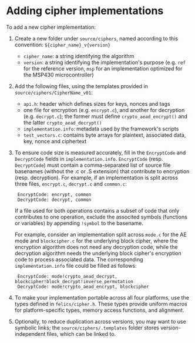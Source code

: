 Adding cipher implementations
=============================

To add a new cipher implementation:

1. Create a new folder under `source/ciphers`, named according to this
   convention: `${cipher_name}_v{version}`
    - `cipher_name`: a string identifying the algorithm
    - `version`: a string identifying the implementation's purpose
      (e.g. `ref` for the reference version, `msp` for an
      implementation optimized for the MSP430 microcontroller)

2. Add the following files, using the templates provided in
   `source/ciphers/CipherName_v01`:
    - `api.h`: header which defines sizes for keys, nonces and tags
    - one file for encryption (e.g. `encrypt.c`), and another for
      decryption (e.g. `decrypt.c`); the former must define
      `crypto_aead_encrypt()` and the latter `crypto_aead_decrypt()`
    - `implementation.info`: metadata used by the framework's scripts
    - `test_vectors.c`: contains byte arrays for plaintext, associated
      data, key, nonce and ciphertext

3. To ensure code size is measured accurately, fill in the
   `EncryptCode` and `DecryptCode` fields in `implementation.info`.
   `EncryptCode` (resp. `DecryptCode`) must contain a comma-separated
   list of source file basenames (without the .c or .S extension) that
   contribute to encryption (resp. decryption).  For example, if an
   implementation is split across three files, `encrypt.c`,
   `decrypt.c` and `common.c`:

        EncryptCode: encrypt, common
        DecryptCode: decrypt, common

   If a file used for both operations contains a subset of code that
   only contributes to one operation, exclude the associted symbols
   (functions or variables) by appending `!symbol` to the basename.

   For example, consider an implementation split across `mode.c` for
   the AE mode and `blockcipher.c` for the underlying block cipher,
   where the encryption algorithm does not need any decryption code,
   while the decryption algorithm needs the underlying block cipher's
   encryption code to process associated data.  The corresponding
   `implementation.info` file could be filled as follows:

        EncryptCode: mode!crypto_aead_decrypt, blockcipher!block_decrypt!inverse_permutation
        DecryptCode: mode!crypto_aead_encrypt, blockcipher

4. To make your implementation portable across all four platforms, use
   the types defined in `felics/cipher.h`. These types provide uniform
   macros for platform-specific types, memory access functions, and
   alignment.

5. Optionally, to reduce duplication across versions, you may want to
   use symbolic links; the `source/ciphers/.templates` folder stores
   version-independent files, which can be linked to.
